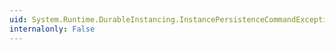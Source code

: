 ```yaml
---
uid: System.Runtime.DurableInstancing.InstancePersistenceCommandException
internalonly: False
---
```

